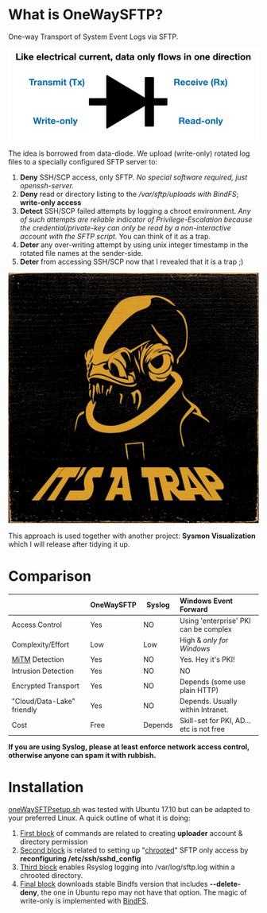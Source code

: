 # What is OneWaySFTP?
One-way Transport of System Event Logs via SFTP. 

![diode](img/diode.png)

The idea is borrowed from data-diode. We upload (write-only) rotated log files to a specially configured SFTP server to:

1. **Deny** SSH/SCP access, only SFTP. *No special software required, just openssh-server.*
2. **Deny** read or directory listing to the */var/sftp/uploads with BindFS*; **write-only access**
3. **Detect** SSH/SCP failed attempts by logging a chroot environment. *Any of such attempts are reliable indicator of Privilege-Escalation because the credential/private-key can only be read by a non-interactive account with the SFTP script.* You can think of it as a trap.
4. **Deter** any over-writing attempt by using unix integer timestamp in the rotated file names at the sender-side. 
5. **Deter** from accessing SSH/SCP now that I revealed that it is a trap ;)

![funny-sign-it-s-a-trap-image-of-admiral-ackbar-1.gif](img/funny-sign-it-s-a-trap-image-of-admiral-ackbar-1.gif.jpeg)

This approach is used together with another project: **Sysmon Visualization** which I will release after tidying it up.

# Comparison

|                                                              | OneWaySFTP | Syslog  | Windows Event Forward                    |
| ------------------------------------------------------------ | ---------- | ------- | :--------------------------------------- |
| Access Control                                               | Yes        | NO      | Using 'enterprise' PKI can be complex    |
| Complexity/Effort                                            | Low        | Low     | High & *only for Windows*                |
| [MiTM](https://en.wikipedia.org/wiki/Man-in-the-middle_attack) Detection | Yes        | NO      | Yes. Hey it's PKI!                       |
| Intrusion Detection                                          | Yes        | NO      | NO                                       |
| Encrypted Transport                                          | Yes        | NO      | Depends (some use plain HTTP)            |
| "Cloud/Data-Lake" friendly                                   | Yes        | NO      | Depends. Usually within Intranet.        |
| Cost                                                         | Free       | Depends | Skill-set for PKI, AD... etc is not free |

**If you are using Syslog, please at least enforce network access control, otherwise anyone can spam it with rubbish.**

# Installation

[oneWaySFTPsetup.sh](https://github.com/jymcheong/OneWaySFTP/blob/master/oneWaySFTPsetup.sh) was tested with Ubuntu 17.10 but can be adapted to your preferred Linux. A quick outline of what it is doing:

1. [First block](https://github.com/jymcheong/OneWaySFTP/blob/58142c5ab4c933829af0bc86fda954364d98b4eb/oneWaySFTPsetup.sh#L3) of commands are related to creating **uploader** account & directory permission
2. [Second block](https://github.com/jymcheong/OneWaySFTP/blob/58142c5ab4c933829af0bc86fda954364d98b4eb/oneWaySFTPsetup.sh#L10) is related to setting up "[chrooted](https://en.wikipedia.org/wiki/Chroot)" SFTP only access by **reconfiguring /etc/ssh/sshd_config** 
3. [Third block](https://github.com/jymcheong/OneWaySFTP/blob/58142c5ab4c933829af0bc86fda954364d98b4eb/oneWaySFTPsetup.sh#L28) enables Rsyslog logging into /var/log/sftp.log within a chrooted directory.
4. [Final block](https://github.com/jymcheong/OneWaySFTP/blob/58142c5ab4c933829af0bc86fda954364d98b4eb/oneWaySFTPsetup.sh#L36) downloads stable Bindfs version that includes **--delete-deny**, the one in Ubuntu repo may not have that option. The magic of write-only is implemented with [BindFS](https://bindfs.org).